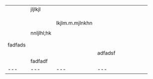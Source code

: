 |   |            |                 |   |   |   |   |   |   |   |
|---|------------|-----------------|---|---|---|---|---|---|---|
|   | jljlkjl    |                 |   |   |   |   |   |   |   |
|   |            |                 |   |   |   |   |   |   |   |
|   |            |                 |   |   |   |   |   |   |   |
|   |            |                 |   |   |   |   |   |   |   |
|   |            | lkjlm.m.mjlnkhn |   |   |   |   |   |   |   |
|   |            |                 |   |   |   |   |   |   |   |
|   | nnljlhl;hk |                 |   |   |   |   |   |   |   |
|   |            |                 |   |   |   |   |   |   |   |
|   |            |                 |   |   |   |   |   |   |   |
| fadfads |  |  |  |
|  |  |  | adfadsf |
|  | fadfadf |  |  |
| --- | --- | --- | --- |
